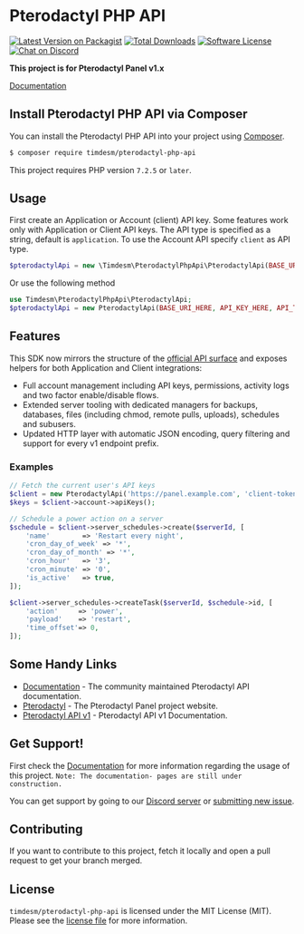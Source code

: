 # Pterodactyl PHP API

[![Latest Version on Packagist][ico-version]][link-packagist]
[![Total Downloads][ico-downloads]][link-downloads]
[![Software License][ico-license]](LICENSE.md)
[![Chat on Discord][ico-chat]][link-chat]

**This project is for Pterodactyl Panel v1.x**

[Documentation](https://pterodactyl-api-docs.netvpx.com/docs/intro)

## Install Pterodactyl PHP API via Composer

You can install the Pterodactyl PHP API into your project using [Composer](https://getcomposer.org).

```bash
$ composer require timdesm/pterodactyl-php-api
```

This project requires PHP version `7.2.5` or `later`.

## Usage

First create an Application or Account (client) API key. Some features work only with Application or Client API keys.
The API type is specified as a string, default is `application`. To use the Account API specify `client` as API type.

```php
$pterodactylApi = new \Timdesm\PterodactylPhpApi\PterodactylApi(BASE_URI_HERE, API_KEY_HERE, API_TYPE_HERE);
```

Or use the following method

```php
use Timdesm\PterodactylPhpApi\PterodactylApi;
$pterodactylApi = new PterodactylApi(BASE_URI_HERE, API_KEY_HERE, API_TYPE_HERE);
```

## Features

This SDK now mirrors the structure of the [official API surface](https://pterodactyl-api-docs.netvpx.com/docs/intro) and exposes
helpers for both Application and Client integrations:

* Full account management including API keys, permissions, activity logs and two factor enable/disable flows.
* Extended server tooling with dedicated managers for backups, databases, files (including chmod, remote pulls, uploads),
  schedules and subusers.
* Updated HTTP layer with automatic JSON encoding, query filtering and support for every v1 endpoint prefix.

### Examples

```php
// Fetch the current user's API keys
$client = new PterodactylApi('https://panel.example.com', 'client-token', 'client');
$keys = $client->account->apiKeys();

// Schedule a power action on a server
$schedule = $client->server_schedules->create($serverId, [
    'name'        => 'Restart every night',
    'cron_day_of_week' => '*',
    'cron_day_of_month' => '*',
    'cron_hour'   => '3',
    'cron_minute' => '0',
    'is_active'   => true,
]);

$client->server_schedules->createTask($serverId, $schedule->id, [
    'action'     => 'power',
    'payload'    => 'restart',
    'time_offset'=> 0,
]);
```

## Some Handy Links

* [Documentation](https://pterodactyl-api-docs.netvpx.com/docs/intro) - The community maintained Pterodactyl API documentation.
* [Pterodactyl](https://pterodactyl.io/) - The Pterodactyl Panel project website.
* [Pterodactyl API v1](https://dashflo.net/docs/api/pterodactyl/v1/) - Pterodactyl API v1 Documentation.

## Get Support!

First check the [Documentation](https://pterodactyl-api-docs.netvpx.com/docs/intro) for more information regarding the usage of this project. `Note: The documentation- pages are still under construction.`

You can get support by going to our [Discord server](https://discord.gg/VgkQPbG) or [submitting new issue](https://github.com/timdesm/pterodactyl-php-api/issues/new).

## Contributing

If you want to contribute to this project, fetch it locally and open a pull request to get your branch merged.

## License

`timdesm/pterodactyl-php-api` is licensed under the MIT License (MIT). Please see the
[license file](LICENSE.md) for more information.

[ico-version]: https://img.shields.io/packagist/v/timdesm/pterodactyl-php-api.svg
[ico-license]: https://img.shields.io/badge/license-MIT-green.svg
[ico-downloads]: https://img.shields.io/packagist/dt/timdesm/pterodactyl-php-api.svg
[ico-chat]: https://img.shields.io/discord/596022838196961341

[link-packagist]: https://packagist.org/packages/timdesm/pterodactyl-php-api
[link-downloads]: https://packagist.org/packages/timdesm/pterodactyl-php-api
[link-chat]: https://discord.gg/VgkQPbG

